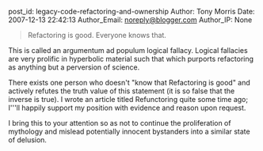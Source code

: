 post_id: legacy-code-refactoring-and-ownership
Author: Tony Morris
Date: 2007-12-13 22:42:13
Author_Email: noreply@blogger.com
Author_IP: None

> Refactoring is good. Everyone knows that.

This is called an argumentum ad populum logical fallacy. Logical fallacies are
very prolific in hyperbolic material such that which purports refactoring as
anything but a perversion of science.

There exists one person who doesn't "know that Refactoring is good" and
actively refutes the truth value of this statement (it is so false that the
inverse is true). I wrote an article titled Refunctoring quite some time ago;
I'&#39;'ll happily support my position with evidence and reason upon request.

I bring this to your attention so as not to continue the proliferation of
mythology and mislead potentially innocent bystanders into a similar state of
delusion.
